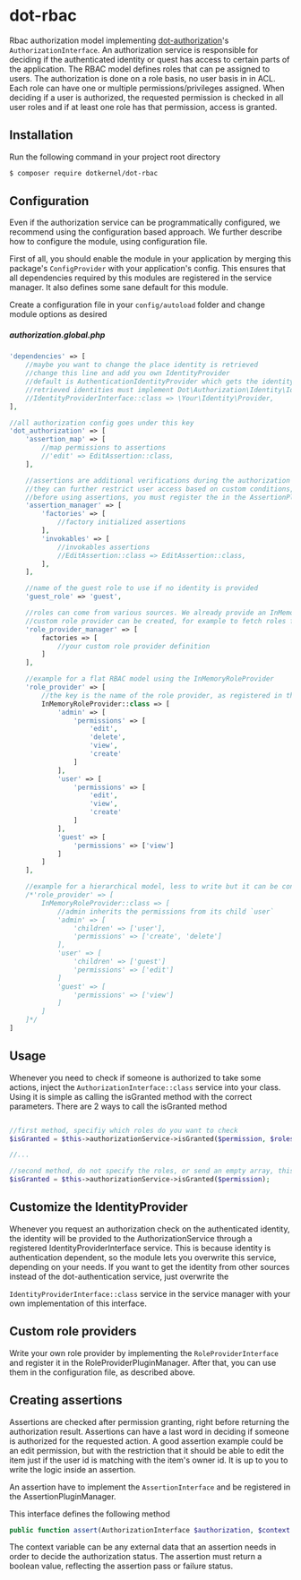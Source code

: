 # dot-rbac
Rbac authorization model implementing [dot-authorization](https://github.com/dotkernel/dot-authorization)'s `AuthorizationInterface`. An authorization service is responsible for deciding if the authenticated identity or quest has access to certain parts of the application.
The RBAC model defines roles that can pe assigned to users. The authorization is done on a role basis, no user basis in in ACL.
Each role can have one or multiple permissions/privileges assigned. When deciding if a user is authorized, the requested permission is checked in all user roles and if at least one role has that permission, access is granted.

## Installation

Run the following command in your project root directory

```bash
$ composer require dotkernel/dot-rbac
```

## Configuration

Even if the authorization service can be programmatically configured, we recommend using the configuration based approach.
We further describe how to configure the module, using configuration file.

First of all, you should enable the module in your application by merging this package's `ConfigProvider` with your application's config.
This ensures that all dependencies required by this modules are registered in the service manager. It also defines some sane default for this module.

Create a configuration file in your `config/autoload` folder and change module options as desired

##### authorization.global.php
```php
'dependencies' => [
    //maybe you want to change the place identity is retrieved
    //change this line and add you own IdentityProvider
    //default is AuthenticationIdentityProvider which gets the identity from a dot-authentication service.
    //retrieved identities must implement Dot\Authorization\Identity\IdentityInterface
    //IdentityProviderInterface::class => \Your\Identity\Provider,
],

//all authorization config goes under this key
'dot_authorization' => [
    'assertion_map' => [
        //map permissions to assertions
        //'edit' => EditAssertion::class,
    ],

    //assertions are additional verifications during the authorization process
    //they can further restrict user access based on custom conditions, even if the role has that permission
    //before using assertions, you must register the in the AssertionPluginManager below
    'assertion_manager' => [
        'factories' => [
            //factory initialized assertions
        ],
        'invokables' => [
            //invokables assertions
            //EditAssertion::class => EditAssertion::class,
        ],
    ],

    //name of the guest role to use if no identity is provided
    'guest_role' => 'guest',

    //roles can come from various sources. We already provide an InMemoryRoleProvider that constructs the role list based on an array in the config file
    //custom role provider can be created, for example to fetch roles from different backends. Register them here
    'role_provider_manager' => [
        factories => [
            //your custom role provider definition
        ]
    ],

    //example for a flat RBAC model using the InMemoryRoleProvider
    'role_provider' => [
        //the key is the name of the role provider, as registered in the RoleProviderPluginManager above
        InMemoryRoleProvider::class => [
            'admin' => [
                'permissions' => [
                    'edit',
                    'delete',
                    'view',
                    'create'
                ]
            ],
            'user' => [
                'permissions' => [
                    'edit',
                    'view',
                    'create'
                ]
            ],
            'guest' => [
                'permissions' => ['view']
            ]
        ]
    ],

    //example for a hierarchical model, less to write but it can be confusing sometimes
    /*'role_provider' => [
        InMemoryRoleProvider::class => [
            //admin inherits the permissions from its child `user`
            'admin' => [
                'children' => ['user'],
                'permissions' => ['create', 'delete']
            ],
            'user' => [
                'children' => ['guest']
                'permissions' => ['edit']
            ]
            'guest' => [
                'permissions' => ['view']
            ]
        ]
    ]*/
]
```

## Usage

Whenever you need to check if someone is authorized to take some actions, inject the `AuthorizationInterface::class` service into your class.
Using it is simple as calling the isGranted method with the correct parameters. There are 2 ways to call the isGranted method
```php

//first method, specifiy which roles do you want to check
$isGranted = $this->authorizationService->isGranted($permission, $roles);

//...

//second method, do not specify the roles, or send an empty array, this will check if the authenticated identity has permission
$isGranted = $this->authorizationService->isGranted($permission);

```

## Customize the IdentityProvider

Whenever you request an authorization check on the authenticated identity, the identity will be provided to the AuthorizationService through a registered IdentityProviderInterface service.
This is because identity is authentication dependent, so the module lets you overwrite this service, depending on your needs.
If you want to get the identity from other sources instead of the dot-authentication service, just overwrite the 

`IdentityProviderInterface::class` service in the service manager with your own implementation of this interface.


## Custom role providers

Write your own role provider by implementing the `RoleProviderInterface` and register it in the RoleProviderPluginManager.
After that, you can use them in the configuration file, as described above.

## Creating assertions

Assertions are checked after permission granting, right before returning the authorization result.
Assertions can have a last word in deciding if someone is authorized for the requested action.
A good assertion example could be an edit permission, but with the restriction that it should be able to edit the item just if the user id is matching with the item's owner id.
It is up to you to write the logic inside an assertion.

An assertion have to implement the `AssertionInterface` and be registered in the AssertionPluginManager.

This interface defines the following method

```php
public function assert(AuthorizationInterface $authorization, $context = null);
```

The context variable can be any external data that an assertion needs in order to decide the authorization status.
The assertion must return a boolean value, reflecting the assertion pass or failure status.